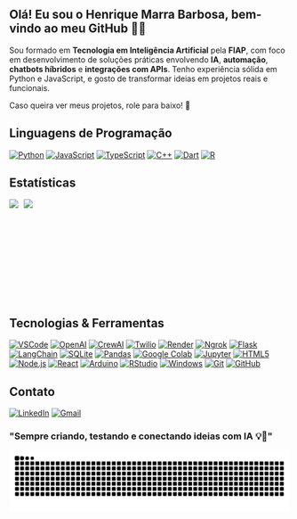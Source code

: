 ## Olá! Eu sou o Henrique Marra Barbosa, bem-vindo ao meu GitHub 👋😄

Sou formado em **Tecnologia em Inteligência Artificial** pela **FIAP**, com foco em desenvolvimento de soluções práticas envolvendo **IA**, **automação**, **chatbots híbridos** e **integrações com APIs**. Tenho experiência sólida em Python e JavaScript, e gosto de transformar ideias em projetos reais e funcionais.

Caso queira ver meus projetos, role para baixo! 🚀


## Linguagens de Programação

[![Python](https://skillicons.dev/icons?i=python)](https://www.python.org/)
[![JavaScript](https://skillicons.dev/icons?i=javascript)](https://developer.mozilla.org/en-US/docs/Web/JavaScript)
[![TypeScript](https://skillicons.dev/icons?i=typescript)](https://www.typescriptlang.org/)
[![C++](https://skillicons.dev/icons?i=cpp)](https://isocpp.org/)
[![Dart](https://skillicons.dev/icons?i=dart)](https://dart.dev/)
[![R](https://skillicons.dev/icons?i=r)](https://www.r-project.org/)


## Estatísticas

<div style="display: flex; gap: 10px; flex-wrap: wrap;">
    <img height="180" src="https://github-readme-stats.vercel.app/api?username=Marra-o-9&show_icons=true&theme=tokyonight" />
    <img height="180" src="https://github-readme-stats.vercel.app/api/top-langs/?username=Marra-o-9&layout=compact&langs_count=8&card_width=400&hide=EJS&theme=tokyonight" />
</div>


## Tecnologias & Ferramentas

[![VSCode](https://img.shields.io/badge/Visual_Studio_Code-0078D4?style=for-the-badge\&logo=visual%20studio%20code\&logoColor=white)](https://code.visualstudio.com/)
[![OpenAI](https://img.shields.io/badge/OpenAI-412991?style=for-the-badge\&logo=openai\&logoColor=white)](https://openai.com)
[![CrewAI](https://img.shields.io/badge/CrewAI-ff5a50?style=for-the-badge\&logo=crewai\&logoColor=white)](https://www.crewai.com/)
[![Twilio](https://img.shields.io/badge/Twilio-F22F46?style=for-the-badge\&logo=twilio\&logoColor=white)](https://www.twilio.com/)
[![Render](https://img.shields.io/badge/Render-141414?style=for-the-badge\&logo=render\&logoColor=white)](https://render.com/)
[![Ngrok](https://img.shields.io/badge/Ngrok-02238f?style=for-the-badge\&logo=Ngrok\&logoColor=white)](https://ngrok.com/)
[![Flask](https://img.shields.io/badge/Flask-000000?style=for-the-badge\&logo=flask\&logoColor=white)](https://flask.palletsprojects.com/)
[![LangChain](https://img.shields.io/badge/LangChain-1c3c3c?style=for-the-badge\&logo=langchain\&logoColor=white)](https://www.langchain.com/)
[![SQLite](https://img.shields.io/badge/SQLite-07405E?style=for-the-badge\&logo=sqlite\&logoColor=white)](https://www.sqlite.org/)
[![Pandas](https://img.shields.io/badge/Pandas-130654?style=for-the-badge\&logo=pandas\&logoColor=white)](https://pandas.pydata.org/)
[![Google Colab](https://img.shields.io/badge/Google_Colab-F9AB00?style=for-the-badge\&logo=googlecolab\&logoColor=white)](https://colab.research.google.com/)
[![Jupyter](https://img.shields.io/badge/Jupyter-F37726?style=for-the-badge\&logo=jupyter\&logoColor=white)](https://jupyter.org/)
[![HTML5](https://img.shields.io/badge/HTML5-E34F26?style=for-the-badge\&logo=html5\&logoColor=white)](https://developer.mozilla.org/en-US/docs/Web/HTML)
[![Node.js](https://img.shields.io/badge/Node.js-43853D?style=for-the-badge\&logo=node.js\&logoColor=white)](https://nodejs.org/)
[![React](https://img.shields.io/badge/React-58c4dc?style=for-the-badge\&logo=react\&logoColor=white)](https://react.dev/)
[![Arduino](https://img.shields.io/badge/Arduino-00878F?style=for-the-badge\&logo=arduino\&logoColor=white)](https://www.arduino.cc/)
[![RStudio](https://img.shields.io/badge/RStudio-75AADB?style=for-the-badge\&logo=r\&logoColor=white)](https://posit.co/download/rstudio-desktop/)
[![Windows](https://img.shields.io/badge/Windows-0078D6?style=for-the-badge\&logo=windows\&logoColor=white)](https://www.microsoft.com/windows/)
[![Git](https://img.shields.io/badge/Git-F05032?style=for-the-badge\&logo=git\&logoColor=white)](https://git-scm.com/)
[![GitHub](https://img.shields.io/badge/GitHub-181717?style=for-the-badge\&logo=github\&logoColor=white)](https://github.com/)


## Contato

[![LinkedIn](https://img.shields.io/badge/LinkedIn-0077B5?style=for-the-badge&logo=linkedin&logoColor=white)](https://www.linkedin.com/in/marra9/)
[![Gmail](https://img.shields.io/badge/Gmail-D14836?style=for-the-badge&logo=gmail&logoColor=white)](mailto:marrabarbosa9@gmail.com)

### "Sempre criando, testando e conectando ideias com IA 💡🤖"

<picture align="center">
  <source media="(prefers-color-scheme: dark)" srcset="https://raw.githubusercontent.com/Marra-o-9/Marra-o-9/output/github-contribution-grid-snake-dark.svg">
  <source media="(prefers-color-scheme: light)" srcset="https://raw.githubusercontent.com/Marra-o-9/Marra-o-9/output/github-contribution-grid-snake-dark.svg">
  <img align="center" alt="github contribution grid snake animation" src="https://raw.githubusercontent.com/Marra-o-9/Marra-o-9/output/github-contribution-grid-snake.svg">
</picture>
